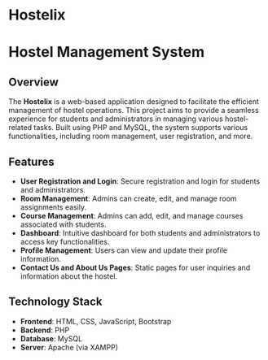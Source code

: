 # Hostelix
# Hostel Management System

## Overview
The **Hostelix** is a web-based application designed to facilitate the efficient management of hostel operations. This project aims to provide a seamless experience for students and administrators in managing various hostel-related tasks. Built using PHP and MySQL, the system supports various functionalities, including room management, user registration, and more.

## Features
- **User Registration and Login**: Secure registration and login for students and administrators.
- **Room Management**: Admins can create, edit, and manage room assignments easily.
- **Course Management**: Admins can add, edit, and manage courses associated with students.
- **Dashboard**: Intuitive dashboard for both students and administrators to access key functionalities.
- **Profile Management**: Users can view and update their profile information.
- **Contact Us and About Us Pages**: Static pages for user inquiries and information about the hostel.


## Technology Stack
- **Frontend**: HTML, CSS, JavaScript, Bootstrap
- **Backend**: PHP
- **Database**: MySQL
- **Server**: Apache (via XAMPP)

